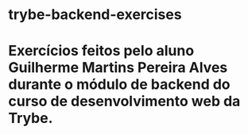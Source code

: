 # trybe-backend-exercises
# Exercícios feitos pelo aluno Guilherme Martins Pereira Alves durante o módulo de backend do curso de desenvolvimento web da Trybe.
